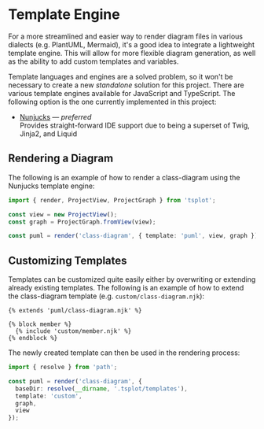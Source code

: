 # Template Engine

For a more streamlined and easier way to render diagram files in various dialects (e.g. PlantUML, Mermaid), it's a good idea to integrate a lightweight template engine. This will allow for more flexible diagram generation, as well as the ability to add custom templates and variables.

Template languages and engines are a solved problem, so it won't be necessary to create a new _standalone_ solution for this project. There are various template engines available for JavaScript and TypeScript. The following option is the one currently implemented in this project:

- [Nunjucks](https://mozilla.github.io/nunjucks/) — _preferred_ <br>
  Provides straight-forward IDE support due to being a superset of Twig, Jinja2, and Liquid

## Rendering a Diagram

The following is an example of how to render a class-diagram using the Nunjucks template engine:

```typescript
import { render, ProjectView, ProjectGraph } from 'tsplot';

const view = new ProjectView();
const graph = ProjectGraph.fromView(view);

const puml = render('class-diagram', { template: 'puml', view, graph });
```

## Customizing Templates

Templates can be customized quite easily either by overwriting or extending already existing templates. The following is an example of how to extend the class-diagram template (e.g. `custom/class-diagram.njk`):

```nunjucks
{% extends 'puml/class-diagram.njk' %}

{% block member %}
  {% include 'custom/member.njk' %}
{% endblock %}
```

The newly created template can then be used in the rendering process:

```typescript
import { resolve } from 'path';

const puml = render('class-diagram', {
  baseDir: resolve(__dirname, '.tsplot/templates'),
  template: 'custom',
  graph,
  view
});
```
